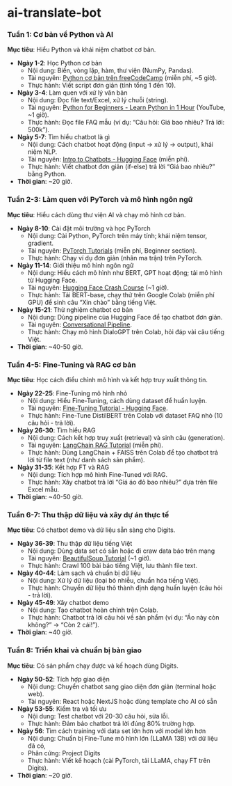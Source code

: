 # ai-translate-bot
### Tuần 1: Cơ bản về Python và AI

**Mục tiêu**: Hiểu Python và khái niệm chatbot cơ bản.

- **Ngày 1-2**: Học Python cơ bản
    - Nội dung: Biến, vòng lặp, hàm, thư viện (NumPy, Pandas).
    - Tài nguyên: [Python cơ bản trên freeCodeCamp](https://www.freecodecamp.org/learn/scientific-computing-with-python/) (miễn phí, ~5 giờ).
    - Thực hành: Viết script đơn giản (tính tổng 1 đến 10).
- **Ngày 3-4**: Làm quen với xử lý văn bản
    - Nội dung: Đọc file text/Excel, xử lý chuỗi (string).
    - Tài nguyên: [Python for Beginners - Learn Python in 1 Hour](https://www.youtube.com/watch?v=kqtD5dpn9C8) (YouTube, ~1 giờ).
    - Thực hành: Đọc file FAQ mẫu (ví dụ: “Câu hỏi: Giá bao nhiêu? Trả lời: 500k”).
- **Ngày 5-7**: Tìm hiểu chatbot là gì
    - Nội dung: Cách chatbot hoạt động (input → xử lý → output), khái niệm NLP.
    - Tài nguyên: [Intro to Chatbots - Hugging Face](https://huggingface.co/docs/transformers/tasks/conversational) (miễn phí).
    - Thực hành: Viết chatbot đơn giản (if-else) trả lời “Giá bao nhiêu?” bằng Python.
- **Thời gian**: ~20 giờ.

### Tuần 2-3: Làm quen với PyTorch và mô hình ngôn ngữ

**Mục tiêu**: Hiểu cách dùng thư viện AI và chạy mô hình cơ bản.

- **Ngày 8-10**: Cài đặt môi trường và học PyTorch
    - Nội dung: Cài Python, PyTorch trên máy tính; khái niệm tensor, gradient.
    - Tài nguyên: [PyTorch Tutorials](https://pytorch.org/tutorials/) (miễn phí, Beginner section).
    - Thực hành: Chạy ví dụ đơn giản (nhân ma trận) trên PyTorch.
- **Ngày 11-14**: Giới thiệu mô hình ngôn ngữ
    - Nội dung: Hiểu cách mô hình như BERT, GPT hoạt động; tải mô hình từ Hugging Face.
    - Tài nguyên: [Hugging Face Crash Course](https://www.youtube.com/watch?v=QEaBAZQC-tw) (~1 giờ).
    - Thực hành: Tải BERT-base, chạy thử trên Google Colab (miễn phí GPU) để sinh câu “Xin chào” bằng tiếng Việt.
- **Ngày 15-21**: Thử nghiệm chatbot cơ bản
    - Nội dung: Dùng pipeline của Hugging Face để tạo chatbot đơn giản.
    - Tài nguyên: [Conversational Pipeline](https://huggingface.co/docs/transformers/main/en/pipeline_tutorial).
    - Thực hành: Chạy mô hình DialoGPT trên Colab, hỏi đáp vài câu tiếng Việt.
- **Thời gian**: ~40-50 giờ.

### Tuần 4-5: Fine-Tuning và RAG cơ bản

**Mục tiêu**: Học cách điều chỉnh mô hình và kết hợp truy xuất thông tin.

- **Ngày 22-25**: Fine-Tuning mô hình nhỏ
    - Nội dung: Hiểu Fine-Tuning, cách dùng dataset để huấn luyện.
    - Tài nguyên: [Fine-Tuning Tutorial - Hugging Face](https://huggingface.co/docs/transformers/training).
    - Thực hành: Fine-Tune DistilBERT trên Colab với dataset FAQ nhỏ (10 câu hỏi - trả lời).
- **Ngày 26-30**: Tìm hiểu RAG
    - Nội dung: Cách kết hợp truy xuất (retrieval) và sinh câu (generation).
    - Tài nguyên: [LangChain RAG Tutorial](https://python.langchain.com/docs/get_started/introduction) (miễn phí).
    - Thực hành: Dùng LangChain + FAISS trên Colab để tạo chatbot trả lời từ file text (như danh sách sản phẩm).
- **Ngày 31-35**: Kết hợp FT và RAG
    - Nội dung: Tích hợp mô hình Fine-Tuned với RAG.
    - Thực hành: Xây chatbot trả lời “Giá áo đỏ bao nhiêu?” dựa trên file Excel mẫu.
- **Thời gian**: ~40-50 giờ.

### Tuần 6-7: Thu thập dữ liệu và xây dự án thực tế

**Mục tiêu**: Có chatbot demo và dữ liệu sẵn sàng cho Digits.

- **Ngày 36-39**: Thu thập dữ liệu tiếng Việt
    - Nội dung: Dùng data set có sẵn hoặc đi craw data báo trên mạng
    - Tài nguyên: [BeautifulSoup Tutorial](https://www.youtube.com/watch?v=87Gx3U0BDlo) (~1 giờ).
    - Thực hành: Crawl 100 bài báo tiếng Việt, lưu thành file text.
- **Ngày 40-44**: Làm sạch và chuẩn bị dữ liệu
    - Nội dung: Xử lý dữ liệu (loại bỏ nhiễu, chuẩn hóa tiếng Việt).
    - Thực hành: Chuyển dữ liệu thô thành định dạng huấn luyện (câu hỏi - trả lời).
- **Ngày 45-49**: Xây chatbot demo
    - Nội dung: Tạo chatbot hoàn chỉnh trên Colab.
    - Thực hành: Chatbot trả lời câu hỏi về sản phẩm (ví dụ: “Áo này còn không?” → “Còn 2 cái!”).
- **Thời gian**: ~40 giờ.

### Tuần 8: Triển khai và chuẩn bị bàn giao

**Mục tiêu**: Có sản phẩm chạy được và kế hoạch dùng Digits.

- **Ngày 50-52**: Tích hợp giao diện
    - Nội dung: Chuyển chatbot sang giao diện đơn giản (terminal hoặc web).
    - Tài nguyên: React hoặc NextJS hoặc dùng template cho AI có sẵn
- **Ngày 53-55**: Kiểm tra và tối ưu
    - Nội dung: Test chatbot với 20-30 câu hỏi, sửa lỗi.
    - Thực hành: Đảm bảo chatbot trả lời đúng 80% trường hợp.
- **Ngày 56**: Tìm cách training với data set lớn hơn với model lớn hơn
    - Nội dung: Chuẩn bị Fine-Tune mô hình lớn (LLaMA 13B) với dữ liệu đã có,
    - Phân cứng: Project Digits
    - Thực hành: Viết kế hoạch (cài PyTorch, tải LLaMA, chạy FT trên Digits).
- **Thời gian**: ~20 giờ.